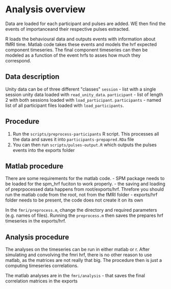 # Analysis overview

Data are loaded for each participant and pulses are added. WE then find the events of importanceand their respective pulses extracted. 

R loads the behavioural data and outputs events with information about fMRI time. Matlab code takes these events and models the hrf expected component timeseries. The final component timeseries can then be modeled as a function of the event hrfs to asses how much they correspond.

## Data description

Unity data can be of three different "classes"
`session` - list with a single session unity data loaded with `read_unity_data`.
`participant` - list of length 2 with both sessions loaded with `load_participant`.
`participants` - named list of all participant files loaded with `load_participants`.

## Procedure
1. Run the `scripts/preprocess-participants` R script. This processes all the data and saves it into `participants-prepapred.RDa` file
2. You can then run `scripts/pulses-output.R` which outputs the pulses events into the exports folder

## Matlab procedure
There are some requirements for the matlab code. 
    - SPM package needs to be loaded for the spm_hrf fuciton to work properly. 
    - the saving and loading of preprpocessed data happens from root/exports/hrf. Threfore you should run the matlab code from the root, not from the fMRI folder
    - exports/hrf folder needs to be present, the code does not create it on its own

In the `fmri/preprocess.m`, change the directory and required parameters (e.g. names of files). Running the `preprocess.m` then saves the prepares hrf timeseries in the exports/hrf.

## Analysis procedure
The analyses on the timeseries can be run in either matlab or r. After simulating and convolving the fmri hrf, there is no other reason to use matlab, as the matrices are not really that big. The procedure then is just a computing timeseries correlations.

The matlab analyses are in the `fmri/analysis` - that saves the final correlation matrices in the exports

